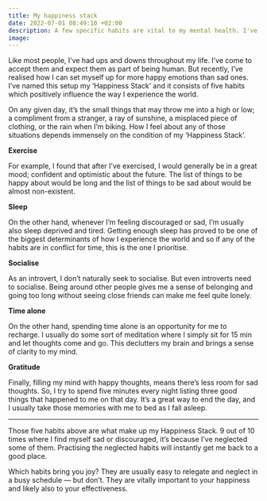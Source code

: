 ```yaml
---
title: My happiness stack
date: 2022-07-01 08:49:10 +02:00
description: A few specific habits are vital to my mental health. I've identified them and practice them everyday. Together, they make up my 'Happiness Stack'.
image:
---
```


Like most people, I’ve had ups and downs throughout my life. I’ve come to accept them and expect them as part of being human. But recently, I’ve realised how I can set myself up for more happy emotions than sad ones. I’ve named this setup my ‘Happiness Stack’ and it consists of five habits which positively influence the way I experience the world.

On any given day, it’s the small things that may throw me into a high or low; a compliment from a stranger, a ray of sunshine, a misplaced piece of clothing, or the rain when I’m biking. How I feel about any of those situations depends immensely on the condition of my ‘Happiness Stack’.

**Exercise**

For example, I found that after I’ve exercised, I would generally be in a great mood; confident and optimistic about the future. The list of things to be happy about would be long and the list of things to be sad about would be almost non-existent. 

**Sleep**

On the other hand, whenever I’m feeling discouraged or sad, I’m usually also sleep deprived and tired. Getting enough sleep has proved to be one of the biggest determinants of how I experience the world and so if any of the habits are in conflict for time, this is the one I prioritise.

**Socialise**

As an introvert, I don’t naturally seek to socialise. But even introverts need to socialise. Being around other people gives me a sense of belonging and going too long without seeing close friends can make me feel quite lonely.

**Time alone**

On the other hand, spending time alone is an opportunity for me to recharge. I usually do some sort of meditation where I simply sit for 15 min and let thoughts come and go. This declutters my brain and brings a sense of clarity to my mind.

**Gratitude**

Finally, filling my mind with happy thoughts, means there’s less room for sad thoughts. So, I try to spend five minutes every night listing three good things that happened to me on that day. It’s a great way to end the day, and I usually take those memories with me to bed as I fall asleep.

---

Those five habits above are what make up my Happiness Stack. 9 out of 10 times where I find myself sad or discouraged, it’s because I’ve neglected some of them. Practising the neglected habits will instantly get me back to a good place.

Which habits bring you joy? They are usually easy to relegate and neglect in a busy schedule — but don’t. They are vitally important to your happiness and likely also to your effectiveness.
